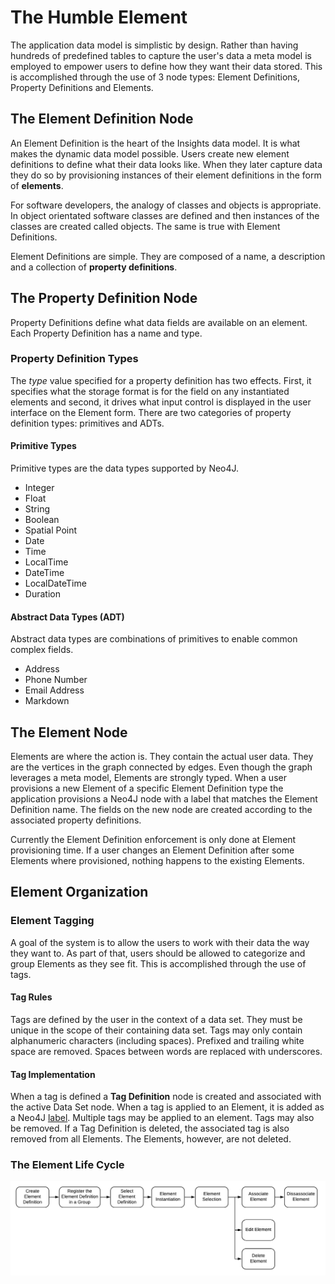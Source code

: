 # The Humble Element
The application data model is simplistic by design. Rather than having hundreds of
predefined tables to capture the user's data a meta model is employed to empower
users to define how they want their data stored. This is accomplished through
the use of 3 node types: Element Definitions, Property Definitions and Elements.

## The Element Definition Node
An Element Definition is the heart of the Insights data model. It is what makes 
the dynamic data model possible. Users create new element definitions to define
what their data looks like. When they later capture data they do so by provisioning 
instances of their element definitions in the form of __elements__.

For software developers, the analogy of classes and objects is appropriate. In 
object orientated software classes are defined and then instances of the classes 
are created called objects. The same is true with Element Definitions. 

Element Definitions are simple. They are composed of a name, a description and a 
collection of __property definitions__. 

## The Property Definition Node
Property Definitions define what data fields are available on an element. Each 
Property Definition has a name and type.

### Property Definition Types
The _type_ value specified for a property definition has two effects. First, it specifies what the storage format is for the field on any instantiated elements and second, it drives what input control is displayed in the user interface on the Element form. There are two categories of property definition types: primitives and ADTs.

#### Primitive Types
Primitive types are the data types supported by Neo4J.  

* Integer
* Float
* String
* Boolean
* Spatial Point
* Date
* Time
* LocalTime
* DateTime
* LocalDateTime
* Duration

#### Abstract Data Types (ADT)
Abstract data types are combinations of primitives to enable common complex fields.

* Address
* Phone Number
* Email Address
* Markdown

## The Element Node
Elements are where the action is. They contain the actual user data. They are 
the vertices in the graph connected by edges. Even though the graph leverages 
a meta model, Elements are strongly typed. When a user provisions a new Element 
of a specific Element Definition type the application provisions a Neo4J node 
with a label that matches the Element Definition name. The fields on the new 
node are created according to the associated property definitions. 

Currently the Element Definition enforcement is only done at Element provisioning 
time. If a user changes an Element Definition after some Elements where provisioned, 
nothing happens to the existing Elements.
## Element Organization

### Element Tagging
A goal of the system is to allow the users to work with their data the way they
want to. As part of that, users should be allowed to categorize and group Elements
as they see fit. This is accomplished through the use of tags. 

#### Tag Rules
Tags are defined by the user in the context of a data set. They must be unique
in the scope of their containing data set. Tags may only contain alphanumeric 
characters (including spaces). Prefixed and trailing white space are removed.
Spaces between words are replaced with underscores.

#### Tag Implementation
When a tag is defined a __Tag Definition__ node is created and associated with 
the active Data Set node. When a tag is applied to an Element, it is added as 
a Neo4J [label](https://neo4j.com/docs/developer-manual/current/introduction/graphdb-concepts/).
Multiple tags may be applied to an element. Tags may also be removed. If a 
Tag Definition is deleted, the associated tag is also removed from all Elements.
The Elements, however, are not deleted. 

### The Element Life Cycle
![The Element Life Cycle](./../images/data_model/element_lifecycle.png)
